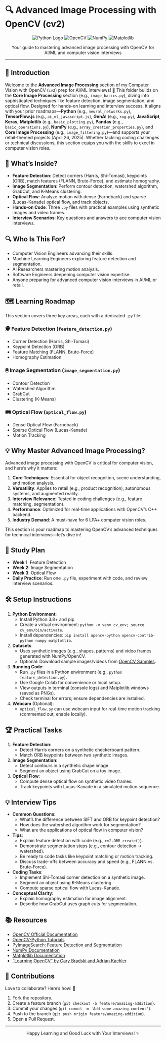 # 🔍 Advanced Image Processing with OpenCV (cv2)

<div align="center">
  <img src="https://img.shields.io/badge/Python-3776AB?style=for-the-badge&logo=python&logoColor=white" alt="Python Logo" />
  <img src="https://img.shields.io/badge/OpenCV-5C3EE8?style=for-the-badge&logo=opencv&logoColor=white" alt="OpenCV" />
  <img src="https://img.shields.io/badge/NumPy-013243?style=for-the-badge&logo=numpy&logoColor=white" alt="NumPy" />
  <img src="https://img.shields.io/badge/Matplotlib-11557C?style=for-the-badge&logo=matplotlib&logoColor=white" alt="Matplotlib" />
</div>
<p align="center">Your guide to mastering advanced image processing with OpenCV for AI/ML and computer vision interviews</p>

---

## 📖 Introduction

Welcome to the **Advanced Image Processing** section of my Computer Vision with OpenCV (`cv2`) prep for AI/ML interviews! 🚀 This folder builds on the **Core Image Processing** section (e.g., `image_basics.py`), diving into sophisticated techniques like feature detection, image segmentation, and optical flow. Designed for hands-on learning and interview success, it aligns with your prior roadmaps—**Python** (e.g., `neural_networks.py`), **TensorFlow.js** (e.g., `ai_ml_javascript.js`), **GenAI** (e.g., `rag.py`), **JavaScript**, **Keras**, **Matplotlib** (e.g., `basic_plotting.py`), **Pandas** (e.g., `basic_operations.py`), **NumPy** (e.g., `array_creation_properties.py`), and **Core Image Processing** (e.g., `image_filtering.py`)—and supports your retail-themed projects (April 26, 2025). Whether tackling coding challenges or technical discussions, this section equips you with the skills to excel in computer vision roles.

## 🌟 What’s Inside?

- **Feature Detection**: Detect corners (Harris, Shi-Tomasi), keypoints (ORB), match features (FLANN, Brute-Force), and estimate homography.
- **Image Segmentation**: Perform contour detection, watershed algorithm, GrabCut, and K-Means clustering.
- **Optical Flow**: Analyze motion with dense (Farneback) and sparse (Lucas-Kanade) optical flow, and track objects.
- **Hands-on Code**: Three `.py` files with practical examples using synthetic images and video frames.
- **Interview Scenarios**: Key questions and answers to ace computer vision interviews.

## 🔍 Who Is This For?

- Computer Vision Engineers advancing their skills.
- Machine Learning Engineers exploring feature detection and segmentation.
- AI Researchers mastering motion analysis.
- Software Engineers deepening computer vision expertise.
- Anyone preparing for advanced computer vision interviews in AI/ML or retail.

## 🗺️ Learning Roadmap

This section covers three key areas, each with a dedicated `.py` file:

### 🕵️ Feature Detection (`feature_detection.py`)
- Corner Detection (Harris, Shi-Tomasi)
- Keypoint Detection (ORB)
- Feature Matching (FLANN, Brute-Force)
- Homography Estimation

### 🖲️ Image Segmentation (`image_segmentation.py`)
- Contour Detection
- Watershed Algorithm
- GrabCut
- Clustering (K-Means)

### 🛤️ Optical Flow (`optical_flow.py`)
- Dense Optical Flow (Farneback)
- Sparse Optical Flow (Lucas-Kanade)
- Motion Tracking

## 💡 Why Master Advanced Image Processing?

Advanced image processing with OpenCV is critical for computer vision, and here’s why it matters:
1. **Core Techniques**: Essential for object recognition, scene understanding, and motion analysis.
2. **Versatility**: Applies to retail (e.g., product recognition), autonomous systems, and augmented reality.
3. **Interview Relevance**: Tested in coding challenges (e.g., feature matching, segmentation).
4. **Performance**: Optimized for real-time applications with OpenCV’s C++ backend.
5. **Industry Demand**: A must-have for 6 LPA+ computer vision roles.

This section is your roadmap to mastering OpenCV’s advanced techniques for technical interviews—let’s dive in!

## 📆 Study Plan

- **Week 1**: Feature Detection
- **Week 2**: Image Segmentation
- **Week 3**: Optical Flow
- **Daily Practice**: Run one `.py` file, experiment with code, and review interview scenarios.

## 🛠️ Setup Instructions

1. **Python Environment**:
   - Install Python 3.8+ and pip.
   - Create a virtual environment: `python -m venv cv_env; source cv_env/bin/activate`.
   - Install dependencies: `pip install opencv-python opencv-contrib-python numpy matplotlib`.
2. **Datasets**:
   - Uses synthetic images (e.g., shapes, patterns) and video frames generated with NumPy/OpenCV.
   - Optional: Download sample images/videos from [OpenCV Samples](https://github.com/opencv/opencv/tree/master/samples/data).
3. **Running Code**:
   - Run `.py` files in a Python environment (e.g., `python feature_detection.py`).
   - Use Google Colab for convenience or local setup.
   - View outputs in terminal (console logs) and Matplotlib windows (saved as PNGs).
   - Check terminal for errors; ensure dependencies are installed.
4. **Webcam** (Optional):
   - `optical_flow.py` can use webcam input for real-time motion tracking (commented out; enable locally).

## 🏆 Practical Tasks

1. **Feature Detection**:
   - Detect Harris corners on a synthetic checkerboard pattern.
   - Match ORB keypoints between two synthetic images.
2. **Image Segmentation**:
   - Detect contours in a synthetic shape image.
   - Segment an object using GrabCut on a toy image.
3. **Optical Flow**:
   - Compute dense optical flow on synthetic video frames.
   - Track keypoints with Lucas-Kanade in a simulated motion sequence.

## 💡 Interview Tips

- **Common Questions**:
  - What’s the difference between SIFT and ORB for keypoint detection?
  - How does the watershed algorithm work for segmentation?
  - What are the applications of optical flow in computer vision?
- **Tips**:
  - Explain feature detection with code (e.g., `cv2.ORB_create()`).
  - Demonstrate segmentation steps (e.g., contour detection → watershed).
  - Be ready to code tasks like keypoint matching or motion tracking.
  - Discuss trade-offs between accuracy and speed (e.g., FLANN vs. Brute-Force).
- **Coding Tasks**:
  - Implement Shi-Tomasi corner detection on a synthetic image.
  - Segment an object using K-Means clustering.
  - Compute sparse optical flow with Lucas-Kanade.
- **Conceptual Clarity**:
  - Explain homography estimation for image alignment.
  - Describe how GrabCut uses graph cuts for segmentation.

## 📚 Resources

- [OpenCV Official Documentation](https://docs.opencv.org/)
- [OpenCV-Python Tutorials](https://opencv-python-tutroals.readthedocs.io/)
- [PyImageSearch: Feature Detection and Segmentation](https://www.pyimagesearch.com/category/opencv/)
- [NumPy Documentation](https://numpy.org/doc/)
- [Matplotlib Documentation](https://matplotlib.org/stable/contents.html)
- [“Learning OpenCV” by Gary Bradski and Adrian Kaehler](https://www.oreilly.com/library/view/learning-opencv/9780596516130/)

## 🤝 Contributions

Love to collaborate? Here’s how! 🌟
1. Fork the repository.
2. Create a feature branch (`git checkout -b feature/amazing-addition`).
3. Commit your changes (`git commit -m 'Add some amazing content'`).
4. Push to the branch (`git push origin feature/amazing-addition`).
5. Open a Pull Request.

---

<div align="center">
  <p>Happy Learning and Good Luck with Your Interviews! ✨</p>
</div>
